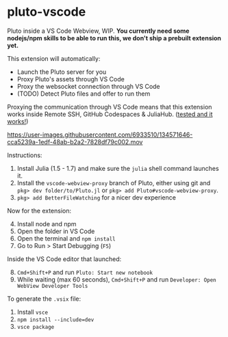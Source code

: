 # pluto-vscode
Pluto inside a VS Code Webview, WIP. **You currently need some nodejs/npm skills to be able to run this, we don't ship a prebuilt extension yet.**

This extension will automatically:
- Launch the Pluto server for you
- Proxy Pluto's assets through VS Code
- Proxy the websocket connection through VS Code
- (TODO) Detect Pluto files and offer to run them

Proxying the communication through VS Code means that this extension works inside Remote SSH, GitHub Codespaces & JuliaHub. ([tested and it works!](https://user-images.githubusercontent.com/6933510/138145177-f06e5d47-718d-4796-b0f7-b2c2b60224b7.png))


https://user-images.githubusercontent.com/6933510/134571646-cca5239a-1edf-48ab-b2a2-7828df79c002.mov

Instructions:
1. Install Julia (1.5 - 1.7) and make sure the `julia` shell command launches it.
2. Install the `vscode-webview-proxy` branch of Pluto, either using git and `pkg> dev folder/to/Pluto.jl` or `pkg> add Pluto#vscode-webview-proxy`.
3. `pkg> add BetterFileWatching` for a nicer dev experience

Now for the extension:

4. Install node and npm
4. Open the folder in VS Code
4. Open the terminal and `npm install`
4. Go to Run > Start Debugging (`F5`)

Inside the VS Code editor that launched:

8. `Cmd+Shift+P` and run `Pluto: Start new notebook`
8. While waiting (max 60 seconds), `Cmd+Shift+P` and run `Developer: Open WebView Developer Tools`

To generate the `.vsix` file:
1. Install `vsce`
1. `npm install --include=dev`
1. `vsce package`
